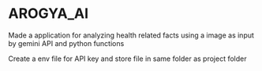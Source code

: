 # AROGYA_AI
Made a application for analyzing health related facts using a image as input by gemini API and python functions 




Create a env file for API key and store file in same folder as project folder


